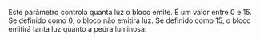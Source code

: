 Este parâmetro controla quanta luz o bloco emite. É um valor entre 0 e 15. Se definido como 0, o bloco não emitirá luz. Se definido como 15, o bloco emitirá tanta luz quanto a pedra luminosa.